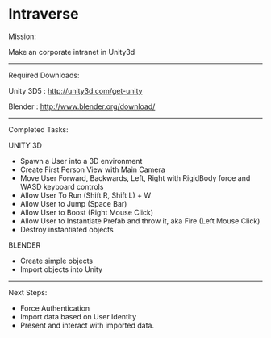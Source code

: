 # Intraverse

Mission:

Make an corporate intranet in Unity3d

----------------------------------------------------------------

Required Downloads:

Unity 3D5 : http://unity3d.com/get-unity

Blender   : http://www.blender.org/download/

----------------------------------------------------------------

Completed Tasks:

UNITY 3D

* Spawn a User into a 3D environment
* Create First Person View with Main Camera
* Move User Forward, Backwards, Left, Right with RigidBody force and WASD keyboard controls
* Allow User To Run (Shift R, Shift L) + W
* Allow User to Jump (Space Bar)
* Allow User to Boost (Right Mouse Click)
* Allow User to Instantiate Prefab and throw it, aka Fire (Left Mouse Click)
* Destroy instantiated objects

BLENDER 

* Create simple objects
* Import objects into Unity

----------------------------------------------------------------

Next Steps:

* Force Authentication 
* Import data based on User Identity
* Present and interact with imported data.





